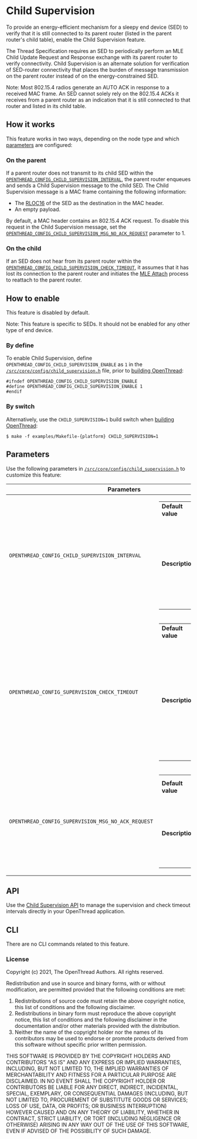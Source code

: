 # Child Supervision

To provide an energy-efficient mechanism for a sleepy end device (SED) to
verify that it is still connected to its parent router (listed in the parent
router's child table), enable the Child Supervision feature.

The Thread Specification requires an SED to periodically perform an MLE Child
Update Request and Response exchange with its parent router to verify
connectivity. Child Supervision is an alternate solution for verification of
SED-router connectivity that places the burden of message transmission on the
parent router instead of on the energy-constrained SED.

Note: Most 802.15.4 radios generate an AUTO ACK in response to a received MAC
frame. An SED cannot solely rely on the 802.15.4 ACKs it receives from a parent
router as an indication that it is still connected to that router and listed in
its child table.

## How it works

This feature works in two ways, depending on the node type and which
[parameters](#parameters) are configured:

### On the parent
If a parent router does not transmit to its child SED within the
[`OPENTHREAD_CONFIG_CHILD_SUPERVISION_INTERVAL`](#interval),
the parent router enqueues and sends a Child Supervision message to the child
SED. The Child Supervision message is a MAC frame containing the following
information:

*   The [RLOC16](/guides/thread-primer/ipv6-addressing#how_a_routing_locator_is_generated)
    of the SED as the destination in the MAC header.
*   An empty payload.

By default, a MAC header contains an 802.15.4 ACK request. To disable this
request in the Child Supervision message, set the 
[`OPENTHREAD_CONFIG_CHILD_SUPERVISION_MSG_NO_ACK_REQUEST`](#msg-no-ack-request) parameter to 1.

### On the child

If an SED does not hear from its parent router within the
[`OPENTHREAD_CONFIG_CHILD_SUPERVISION_CHECK_TIMEOUT`](#check-timeout),
it assumes that it has lost its connection to the parent router and initiates
the [MLE
Attach](/guides/thread-primer/network-discovery#join_an_existing_network)
process to reattach to the parent router.

## How to enable

This feature is disabled by default.

Note: This feature is specific to SEDs. It should not be enabled for any other
type of end device.

### By define

To enable Child Supervision, define
`OPENTHREAD_CONFIG_CHILD_SUPERVISION_ENABLE` as `1` in the
[`/src/core/config/child_supervision.h`](https://github.com/openthread/openthread/tree/main/src/core/config/child_supervision.h)
file, prior to [building OpenThread](/guides/build):

```
#ifndef OPENTHREAD_CONFIG_CHILD_SUPERVISION_ENABLE
#define OPENTHREAD_CONFIG_CHILD_SUPERVISION_ENABLE 1
#endif
```

### By switch

Alternatively, use the `CHILD_SUPERVISION=1` build switch when [building
OpenThread](/guides/build):

```
$ make -f examples/Makefile-{platform} CHILD_SUPERVISION=1
```

## Parameters

Use the following parameters in
[`/src/core/config/child_supervision.h`](https://github.com/openthread/openthread/tree/main/src/core/config/child_supervision.h)
to customize this feature:

<table class="details responsive">
  <thead>
    <th colspan="2">Parameters</th>
  </thead>
  <tbody>
    <tr>
      <td id="interval"><code>OPENTHREAD_CONFIG_CHILD_SUPERVISION_INTERVAL</code></td>
      <td>
        <table class="function param responsive">
          <tbody>
            <tr>
              <td><b>Default value</b></td>
              <td>
                <div>129 seconds</div>
              </td>
            </tr>
            <tr>
              <td>
                <b>Description</b>
              </td>
              <td>
                <div>Specifies the supervision interval in seconds used by parent. Set to 0 to disable the supervision process on the parent.</div>
              </td>
            </tr>
          </tbody>
        </table>
      </td>
    </tr>
    <tr>
      <td id="check-timeout"><code>OPENTHREAD_CONFIG_SUPERVISION_CHECK_TIMEOUT</code></td>
      <td>
        <table class="function param responsive">
          <tbody>
            <tr>
              <td>
                <b>Default value</b>
              </td>
              <td>
                <div>190 seconds</div>
              </td>
            </tr>
            <tr>
              <td>
                <b>Description</b>
              </td>
              <td>
                <div>Specifies the supervision check timeout interval in seconds used by a device in child state. Set to 0 to disable the supervision check process on the child.</div>
              </td>
            </tr>
          </tbody>
        </table>
      </td>
    </tr>
    <tr>
      <td id="msg-no-ack-request"><code>OPENTHREAD_CONFIG_SUPERVISION_MSG_NO_ACK_REQUEST</code></td>
      <td>
        <table class="function param responsive">
          <tbody>
            <tr>
              <td>
                <b>Default value</b>
              </td>
              <td>
                <div>0 (ACK request enabled)</div>
              </td>
            </tr>
            <tr>
              <td>
                <b>Description</b>
              </td>
              <td>
                <div>Set to 1 to clear/disable the 802.15.4 ACK request in the MAC header of a supervision message.</div>
              </td>
            </tr>
          </tbody>
        </table>
      </td>
    </tr>
  </tbody>
</table>

## API

Use the [Child Supervision API](/reference/group/api-child-supervision) to
manage the supervision and check timeout intervals directly in your OpenThread
application.

## CLI

There are no CLI commands related to this feature.

### License

Copyright (c) 2021, The OpenThread Authors.
All rights reserved.

Redistribution and use in source and binary forms, with or without
modification, are permitted provided that the following conditions are met:
1. Redistributions of source code must retain the above copyright
   notice, this list of conditions and the following disclaimer.
2. Redistributions in binary form must reproduce the above copyright
   notice, this list of conditions and the following disclaimer in the
   documentation and/or other materials provided with the distribution.
3. Neither the name of the copyright holder nor the
   names of its contributors may be used to endorse or promote products
   derived from this software without specific prior written permission.

THIS SOFTWARE IS PROVIDED BY THE COPYRIGHT HOLDERS AND CONTRIBUTORS "AS IS"
AND ANY EXPRESS OR IMPLIED WARRANTIES, INCLUDING, BUT NOT LIMITED TO, THE
IMPLIED WARRANTIES OF MERCHANTABILITY AND FITNESS FOR A PARTICULAR PURPOSE
ARE DISCLAIMED. IN NO EVENT SHALL THE COPYRIGHT HOLDER OR CONTRIBUTORS BE
LIABLE FOR ANY DIRECT, INDIRECT, INCIDENTAL, SPECIAL, EXEMPLARY, OR
CONSEQUENTIAL DAMAGES (INCLUDING, BUT NOT LIMITED TO, PROCUREMENT OF
SUBSTITUTE GOODS OR SERVICES; LOSS OF USE, DATA, OR PROFITS; OR BUSINESS
INTERRUPTION) HOWEVER CAUSED AND ON ANY THEORY OF LIABILITY, WHETHER IN
CONTRACT, STRICT LIABILITY, OR TORT (INCLUDING NEGLIGENCE OR OTHERWISE)
ARISING IN ANY WAY OUT OF THE USE OF THIS SOFTWARE, EVEN IF ADVISED OF THE
POSSIBILITY OF SUCH DAMAGE.
